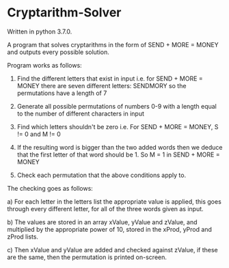 # Cryptarithm-Solver

Written in python 3.7.0.

A program that solves cryptarithms in the form of SEND + MORE = MONEY
and outputs every possible solution.


Program works as follows:
1. Find the different letters that exist in input 
   i.e. for SEND + MORE = MONEY there are seven different letters: SENDMORY so the permutations have a length of 7

2. Generate all possible permutations of numbers 0-9 with a length equal to the number of different characters in input
   
3. Find which letters shouldn't be zero i.e. For SEND + MORE = MONEY, S != 0 and M != 0

4. If the resulting word is bigger than the two added words then we deduce that the first letter of that word should be 1.
   So M = 1 in SEND + MORE = MONEY

5. Check each permutation that the above conditions apply to.

The checking goes as follows:

a) For each letter in the letters list the appropriate value is applied, this goes through every different letter, for all of the three words given as input.
        
b) The values are stored in an array xValue, yValue and zValue, and multiplied by the appropriate power of 10, stored in the xProd, yProd and zProd lists.

c) Then xValue and yValue are added and checked against zValue, if these are the same, then the permutation is printed on-screen.
